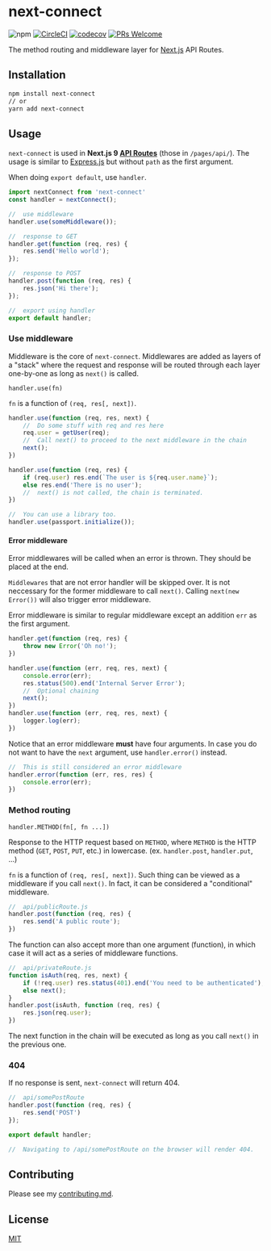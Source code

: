 # next-connect

![npm](https://badgen.net/npm/v/next-connect)
[![CircleCI](https://circleci.com/gh/hoangvvo/next-connect.svg?style=svg)](https://circleci.com/gh/hoangvvo/next-connect)
[![codecov](https://codecov.io/gh/hoangvvo/next-connect/branch/master/graph/badge.svg)](https://codecov.io/gh/hoangvvo/next-connect)
[![PRs Welcome](https://badgen.net/badge/PRs/welcome/ff5252)](CONTRIBUTING.md)

The method routing and middleware layer for [Next.js](https://nextjs.org/) API Routes.

## Installation

```sh
npm install next-connect
// or
yarn add next-connect
```

## Usage

`next-connect` is used in **Next.js 9 [API Routes](https://nextjs.org/docs#api-routes)** (those in `/pages/api/`). The usage is similar to [Express.js](https://github.com/expressjs/express/) but without `path` as the first argument.

When doing `export default`, use `handler`.

```javascript
import nextConnect from 'next-connect'
const handler = nextConnect();

//  use middleware
handler.use(someMiddleware());

//  response to GET
handler.get(function (req, res) {
    res.send('Hello world');
});

//  response to POST
handler.post(function (req, res) {
    res.json('Hi there');
});

//  export using handler
export default handler;
```

### Use middleware

Middleware is the core of `next-connect`. Middlewares are added as layers of a "stack" where the request and response will be routed through each layer one-by-one as long as `next()` is called.

`handler.use(fn)`

`fn` is a function of `(req, res[, next])`.

```javascript
handler.use(function (req, res, next) {
    //  Do some stuff with req and res here
    req.user = getUser(req);
    //  Call next() to proceed to the next middleware in the chain
    next();
})

handler.use(function (req, res) {
    if (req.user) res.end(`The user is ${req.user.name}`);
    else res.end('There is no user');
    //  next() is not called, the chain is terminated.
})

//  You can use a library too.
handler.use(passport.initialize());
```

#### Error middleware

Error middlewares will be called when an error is thrown. They should be placed at the end.

`Middlewares` that are not error handler will be skipped over. It is not neccessary for the former middleware to call `next()`. Calling `next(new Error())` will also trigger error middleware.

Error middleware is similar to regular middleware except an addition `err` as the first argument.

```javascript
handler.get(function (req, res) {
    throw new Error('Oh no!');
})

handler.use(function (err, req, res, next) {
    console.error(err);
    res.status(500).end('Internal Server Error');
    //  Optional chaining
    next();
})
handler.use(function (err, req, res, next) {
    logger.log(err);
})
```

Notice that an error middleware **must** have four arguments. In case you do not want to have the `next` argument, use `handler.error()` instead.

```javascript
//  This is still considered an error middleware
handler.error(function (err, res, res) {
    console.error(err);
})
```

### Method routing

`handler.METHOD(fn[, fn ...])`

Response to the HTTP request based on `METHOD`, where `METHOD` is the HTTP method (`GET`, `POST`, `PUT`, etc.) in lowercase. (ex. `handler.post`, `handler.put`, ...)

`fn` is a function of `(req, res[, next])`. Such thing can be viewed as a middleware if you call `next()`. In fact, it can be considered a "conditional" middleware.

```javascript
//  api/publicRoute.js
handler.post(function (req, res) {
    res.send('A public route');
})
```

The function can also accept more than one argument (function), in which case it will act as a series of middleware functions.

```javascript
//  api/privateRoute.js
function isAuth(req, res, next) {
    if (!req.user) res.status(401).end('You need to be authenticated');
    else next();
}
handler.post(isAuth, function (req, res) {
    res.json(req.user);
})
```

The next function in the chain will be executed as long as you call `next()` in the previous one.

### 404

If no response is sent, `next-connect` will return 404.

```javascript
//  api/somePostRoute
handler.post(function (req, res) {
    res.send('POST')
});

export default handler;

//  Navigating to /api/somePostRoute on the browser will render 404.
```

## Contributing

Please see my [contributing.md](CONTRIBUTING.md).

## License

[MIT](LICENSE)
